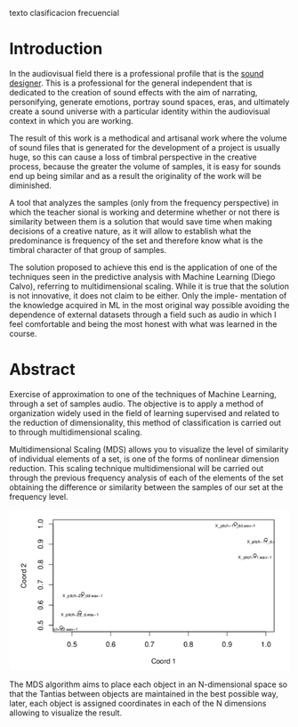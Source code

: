 texto clasificacion frecuencial



# Introduction

In the audiovisual field there is a professional profile that is the [sound designer](https://www.studiobinder.com/blog/what-does-a-sound-designer-do/). This is a professional for the general independent that is dedicated to the creation of sound effects with the aim of narrating, personifying, generate emotions, portray sound spaces, eras, and ultimately create a sound universe with a particular identity within the audiovisual context in which you are working.



The result of this work is a methodical and artisanal work where the volume of sound files that is generated for the development of a project is usually huge, so this can cause a loss of timbral perspective in the creative process, because the greater the volume of samples, it is easy for sounds end up being similar and as a result the originality of the work will be diminished.

A tool that analyzes the samples (only from the frequency perspective) in which the teacher sional is working and determine whether or not there is similarity between them is a solution that would save time when making decisions of a creative nature, as it will allow to establish what the predominance is frequency of the set and therefore know what is the timbral character of that group of samples.


The solution proposed to achieve this end is the application of one of the techniques seen in the predictive analysis with Machine Learning (Diego Calvo), referring to multidimensional scaling. While it is true that the solution is not innovative, it does not claim to be either. Only the imple- mentation of the knowledge acquired in ML in the most original way possible avoiding the dependence of external datasets through a field such as audio in which I feel comfortable and being the most honest with what was learned in the course.


# Abstract

Exercise of approximation to one of the techniques of Machine Learning, through a set of samples audio. The objective is to apply a method of organization widely used in the field of learning supervised and related to the reduction of dimensionality, this method of classification is carried out to through multidimensional scaling.

Multidimensional Scaling (MDS) allows you to visualize the level of similarity of individual elements of a set, is one of the forms of nonlinear dimension reduction. This scaling technique multidimensional will be carried out through the previous frequency analysis of each of the elements of the set obtaining the difference or similarity between the samples of our set at the frequency level. 

![freq_clas.png](../Master_thesis/_resources/23821a484c2843a78a8da19aa5ed6be8.png)

The MDS algorithm aims to place each object in an N-dimensional space so that the Tantias between objects are maintained in the best possible way, later, each object is assigned coordinates in each of the N dimensions allowing to visualize the result.





